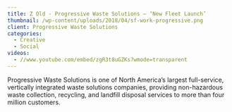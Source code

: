 ```yaml
---
title: Z Old - Progressive Waste Solutions – ‘New Fleet Launch’
thumbnail: /wp-content/uploads/2018/04/sf-work-progressive.png
client: Progressive Waste Solutions
categories:
  - Creative
  - Social
videos:
  - //www.youtube.com/embed/zgR3t8uGZKs?wmode=transparent
---
```

<p>
 Progressive Waste Solutions is one of North
                              America’s largest full-service, vertically
                              integrated waste solutions companies, providing
                              non-hazardous waste collection, recycling, and
                              landfill disposal services to more than four
                              million customers.
</p>

